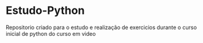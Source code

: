 # Estudo-Python
 Repositorio criado para o estudo e realização de exercicios durante o curso inicial de python do curso em video
